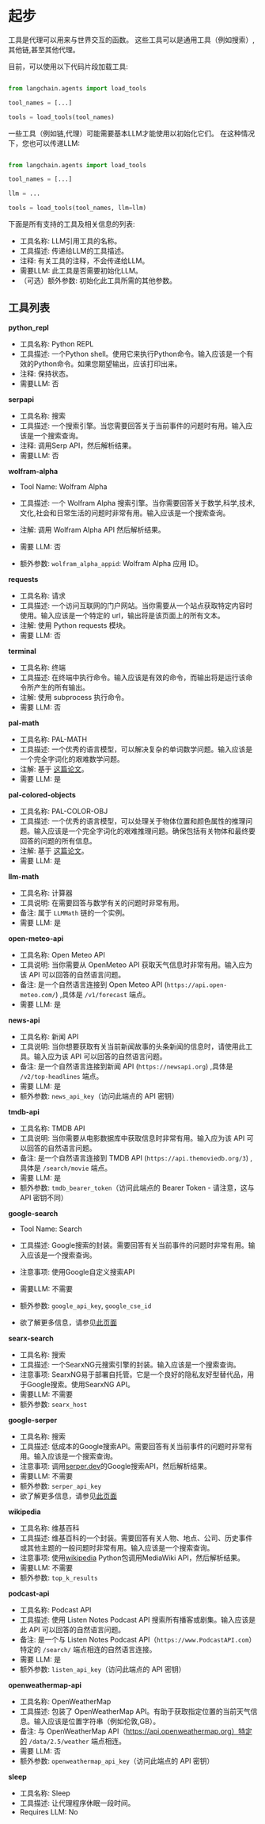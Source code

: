 # 起步


工具是代理可以用来与世界交互的函数。
这些工具可以是通用工具（例如搜索）,其他链,甚至其他代理。


目前，可以使用以下代码片段加载工具:


```python

from langchain.agents import load_tools

tool_names = [...]

tools = load_tools(tool_names)

```



一些工具（例如链,代理）可能需要基本LLM才能使用以初始化它们。
在这种情况下，您也可以传递LLM:


```python

from langchain.agents import load_tools

tool_names = [...]

llm = ...

tools = load_tools(tool_names, llm=llm)

```



下面是所有支持的工具及相关信息的列表:


- 工具名称: LLM引用工具的名称。
- 工具描述: 传递给LLM的工具描述。
- 注释: 有关工具的注释，不会传递给LLM。
- 需要LLM: 此工具是否需要初始化LLM。
- （可选）额外参数: 初始化此工具所需的其他参数。


## 工具列表


**python_repl**


- 工具名称: Python REPL
- 工具描述: 一个Python shell。使用它来执行Python命令。输入应该是一个有效的Python命令。如果您期望输出，应该打印出来。
- 注释: 保持状态。
- 需要LLM: 否


**serpapi**


- 工具名称: 搜索
- 工具描述: 一个搜索引擎。当您需要回答关于当前事件的问题时有用。输入应该是一个搜索查询。
- 注释: 调用Serp API，然后解析结果。
- 需要LLM: 否


**wolfram-alpha**


- Tool Name: Wolfram Alpha

- 工具描述: 一个 Wolfram Alpha 搜索引擎。当你需要回答关于数学,科学,技术,文化,社会和日常生活的问题时非常有用。输入应该是一个搜索查询。
- 注解: 调用 Wolfram Alpha API 然后解析结果。
- 需要 LLM: 否
- 额外参数: `wolfram_alpha_appid`: Wolfram Alpha 应用 ID。

**requests**

- 工具名称: 请求
- 工具描述: 一个访问互联网的门户网站。当你需要从一个站点获取特定内容时使用。输入应该是一个特定的 url，输出将是该页面上的所有文本。
- 注解: 使用 Python requests 模块。
- 需要 LLM: 否

**terminal**

- 工具名称: 终端
- 工具描述: 在终端中执行命令。输入应该是有效的命令，而输出将是运行该命令所产生的所有输出。
- 注解: 使用 subprocess 执行命令。
- 需要 LLM: 否

**pal-math**

- 工具名称: PAL-MATH
- 工具描述: 一个优秀的语言模型，可以解决复杂的单词数学问题。输入应该是一个完全字词化的艰难数学问题。
- 注解: 基于 [这篇论文](https://arxiv.org/pdf/2211.10435.pdf)。
- 需要 LLM: 是

**pal-colored-objects**

- 工具名称: PAL-COLOR-OBJ
- 工具描述: 一个优秀的语言模型，可以处理关于物体位置和颜色属性的推理问题。输入应该是一个完全字词化的艰难推理问题。确保包括有关物体和最终要回答的问题的所有信息。
- 注解: 基于 [这篇论文](https://arxiv.org/pdf/2211.10435.pdf)。
- 需要 LLM: 是

**llm-math**


- 工具名称: 计算器
- 工具说明: 在需要回答与数学有关的问题时非常有用。
- 备注: 属于 `LLMMath` 链的一个实例。
- 需要 LLM: 是

**open-meteo-api**

- 工具名称: Open Meteo API
- 工具说明: 当你需要从 OpenMeteo API 获取天气信息时非常有用。输入应为该 API 可以回答的自然语言问题。
- 备注: 是一个自然语言连接到 Open Meteo API (`https://api.open-meteo.com/`) ,具体是 `/v1/forecast` 端点。
- 需要 LLM: 是

**news-api**

- 工具名称: 新闻 API
- 工具说明: 当你想要获取有关当前新闻故事的头条新闻的信息时，请使用此工具。输入应为该 API 可以回答的自然语言问题。
- 备注: 是一个自然语言连接到新闻 API (`https://newsapi.org`) ,具体是 `/v2/top-headlines` 端点。
- 需要 LLM: 是
- 额外参数: `news_api_key`（访问此端点的 API 密钥）

**tmdb-api**

- 工具名称: TMDB API
- 工具说明: 当你需要从电影数据库中获取信息时非常有用。输入应为该 API 可以回答的自然语言问题。
- 备注: 是一个自然语言连接到 TMDB API (`https://api.themoviedb.org/3`) ,具体是 `/search/movie` 端点。
- 需要 LLM: 是
- 额外参数: `tmdb_bearer_token`（访问此端点的 Bearer Token - 请注意，这与 API 密钥不同）

**google-search**

- Tool Name: Search

- 工具描述: Google搜索的封装。需要回答有关当前事件的问题时非常有用。输入应该是一个搜索查询。
- 注意事项: 使用Google自定义搜索API
- 需要LLM: 不需要
- 额外参数: `google_api_key`, `google_cse_id`
- 欲了解更多信息，请参见[此页面](../../../integrations/google_search.md)


**searx-search**


- 工具名称: 搜索
- 工具描述: 一个SearxNG元搜索引擎的封装。输入应该是一个搜索查询。
- 注意事项: SearxNG易于部署自托管。它是一个良好的隐私友好型替代品，用于Google搜索。使用SearxNG API。
- 需要LLM: 不需要
- 额外参数: `searx_host`


**google-serper**


- 工具名称: 搜索
- 工具描述: 低成本的Google搜索API。需要回答有关当前事件的问题时非常有用。输入应该是一个搜索查询。
- 注意事项: 调用[serper.dev](https://serper.dev)的Google搜索API，然后解析结果。
- 需要LLM: 不需要
- 额外参数: `serper_api_key`
- 欲了解更多信息，请参见[此页面](../../../integrations/google_serper.md)


**wikipedia**


- 工具名称: 维基百科
- 工具描述: 维基百科的一个封装。需要回答有关人物、地点、公司、历史事件或其他主题的一般问题时非常有用。输入应该是一个搜索查询。
- 注意事项: 使用[wikipedia](https://pypi.org/project/wikipedia/) Python包调用MediaWiki API，然后解析结果。
- 需要LLM: 不需要
- 额外参数: `top_k_results`


**podcast-api**



- 工具名称: Podcast API
- 工具描述: 使用 Listen Notes Podcast API 搜索所有播客或剧集。输入应该是此 API 可以回答的自然语言问题。
- 备注: 是一个与 Listen Notes Podcast API（`https://www.PodcastAPI.com`）特定的 `/search/` 端点相连的自然语言连接。
- 需要 LLM: 是
- 额外参数: `listen_api_key`（访问此端点的 API 密钥）

**openweathermap-api**

- 工具名称: OpenWeatherMap
- 工具描述: 包装了 OpenWeatherMap API。有助于获取指定位置的当前天气信息。输入应该是位置字符串（例如伦敦,GB）。
- 备注: 与 OpenWeatherMap API（https://api.openweathermap.org）特定的 `/data/2.5/weather` 端点相连。
- 需要 LLM: 否
- 额外参数: `openweathermap_api_key`（访问此端点的 API 密钥）

**sleep**

- 工具名称: Sleep
- 工具描述: 让代理程序休眠一段时间。
- Requires LLM: No

